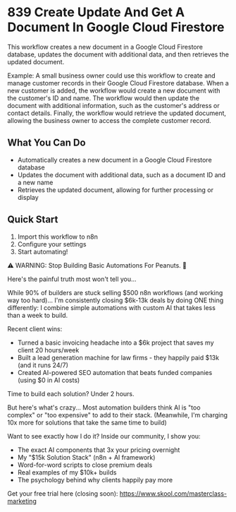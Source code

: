 # 839 Create Update And Get A Document In Google Cloud Firestore

This workflow creates a new document in a Google Cloud Firestore database, updates the document with additional data, and then retrieves the updated document.

Example: A small business owner could use this workflow to create and manage customer records in their Google Cloud Firestore database. When a new customer is added, the workflow would create a new document with the customer's ID and name. The workflow would then update the document with additional information, such as the customer's address or contact details. Finally, the workflow would retrieve the updated document, allowing the business owner to access the complete customer record.

## What You Can Do
- Automatically creates a new document in a Google Cloud Firestore database
- Updates the document with additional data, such as a document ID and a new name
- Retrieves the updated document, allowing for further processing or display

## Quick Start
1. Import this workflow to n8n
2. Configure your settings
3. Start automating!

⚠️ WARNING: Stop Building Basic Automations For Peanuts. 🚫

Here's the painful truth most won't tell you...

While 90% of builders are stuck selling $500 n8n workflows (and working way too hard)...
I'm consistently closing $6k-13k deals by doing ONE thing differently:
I combine simple automations with custom AI that takes less than a week to build.

Recent client wins:
* Turned a basic invoicing headache into a $6k project that saves my client 20 hours/week
* Built a lead generation machine for law firms - they happily paid $13k (and it runs 24/7)
* Created AI-powered SEO automation that beats funded companies (using $0 in AI costs)

Time to build each solution? Under 2 hours.

But here's what's crazy...
Most automation builders think AI is "too complex" or "too expensive" to add to their stack.
(Meanwhile, I'm charging 10x more for solutions that take the same time to build)

Want to see exactly how I do it?
Inside our community, I show you:
* The exact AI components that 3x your pricing overnight
* My "$15k Solution Stack" (n8n + AI framework)
* Word-for-word scripts to close premium deals
* Real examples of my $10k+ builds
* The psychology behind why clients happily pay more

Get your free trial here (closing soon): https://www.skool.com/masterclass-marketing
